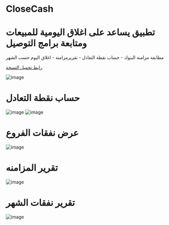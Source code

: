 # CloseCash
# تطبيق يساعد على اغلاق اليومية للمبيعات ومتابعة برامج التوصيل

مطابقة مزامنة البنوك -
حساب نقطة التعادل - 
تقريرمزامنة - 
اغلاق اليوم حسب الشهر 

[رابط تحميل النسخة
](https://github.com/BasheirHassan/CloseCash/releases)



![image](https://github.com/BasheirHassan/CloseCash/assets/6355712/c6569c14-2f59-4e1c-8234-0b4cf1d5fb69)

# حساب نقطة التعادل

![image](https://github.com/BasheirHassan/CloseCash/assets/6355712/6d4a4acc-e8b4-48b1-8a80-80ae71e9fcb3)
![image](https://github.com/BasheirHassan/CloseCash/assets/6355712/f1660018-e795-44f5-bbfe-52b411e74865)


# عرض نفقات الفروع
![image](https://github.com/BasheirHassan/CloseCash/assets/6355712/88dc10a5-7f88-4b2c-88d4-640349b436c5)


# تقرير المزامنه
![image](https://github.com/BasheirHassan/CloseCash/assets/6355712/4c5adbd7-0ac1-4a32-b36d-a9b849bff776)

# تقرير نفقات الشهر
![image](https://github.com/BasheirHassan/CloseCash/assets/6355712/cae5ff3e-f520-4936-9908-396333377abc)

